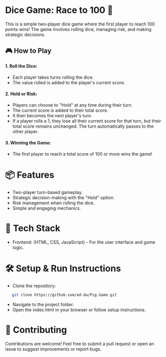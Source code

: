 # Dice Game: Race to 100 🎲

This is a simple two-player dice game where the first player to reach 100 points wins! The game involves rolling dice, managing risk, and making strategic decisions.

## 🎮 How to Play

#### 1. Roll the Dice:

- Each player takes turns rolling the dice.
- The value rolled is added to the player's current score.

#### 2. Hold or Risk:

- Players can choose to "Hold" at any time during their turn.
- The current score is added to their total score.
- It then becomes the next player's turn.
- If a player rolls a 1, they lose all their current score for that turn, but their total score remains unchanged. The turn automatically passes to the other player.

#### 3. Winning the Game:

- The first player to reach a total score of 100 or more wins the game!

# 📦 Features

- Two-player turn-based gameplay.
- Strategic decision-making with the "Hold" option.
- Risk management when rolling the dice.
- Simple and engaging mechanics.

# 🚀 Tech Stack

- Frontend: (HTML, CSS, JavaScript) - For the user interface and game logic.

# 🛠️ Setup & Run Instructions

- Clone the repository:

```bash
   git clone https://github.com/ad-dw/Pig.Game.git
```

- Navigate to the project folder:
- Open the index.html in your browser or follow setup instructions.

# 🌟 Contributing

Contributions are welcome! Feel free to submit a pull request or open an issue to suggest improvements or report bugs.
